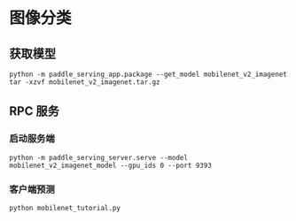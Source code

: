 # 图像分类

## 获取模型

```
python -m paddle_serving_app.package --get_model mobilenet_v2_imagenet
tar -xzvf mobilenet_v2_imagenet.tar.gz
```

## RPC 服务

### 启动服务端

```
python -m paddle_serving_server.serve --model mobilenet_v2_imagenet_model --gpu_ids 0 --port 9393
```

### 客户端预测

```
python mobilenet_tutorial.py
```
